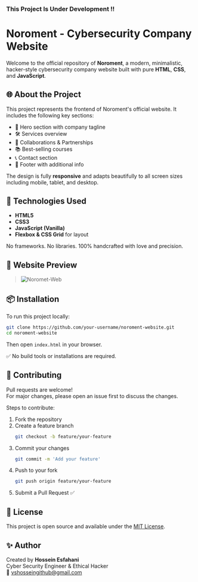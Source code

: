 ### This Project Is Under Development ‼️
# Noroment - Cybersecurity Company Website

Welcome to the official repository of **Noroment**, a modern, minimalistic, hacker-style cybersecurity company website built with pure **HTML**, **CSS**, and **JavaScript**.

## 🌐 About the Project

This project represents the frontend of Noroment's official website. It includes the following key sections:

- 🔐 Hero section with company tagline  
- 🛠 Services overview  
- 🤝 Collaborations & Partnerships  
- 📚 Best-selling courses  
- 📞 Contact section  
- 🦶 Footer with additional info  

The design is fully **responsive** and adapts beautifully to all screen sizes including mobile, tablet, and desktop.

## 🚀 Technologies Used

- **HTML5**  
- **CSS3**  
- **JavaScript (Vanilla)**  
- **Flexbox & CSS Grid** for layout  

No frameworks. No libraries. 100% handcrafted with love and precision.

## 📸 Website Preview

> ![Noromet-Web](https://hosseinesfahani.github.io/Noromet-Website/)

## 📦 Installation

To run this project locally:

```bash
git clone https://github.com/your-username/noroment-website.git
cd noroment-website
```

Then open `index.html` in your browser.

✅ No build tools or installations are required.

## 🤝 Contributing

Pull requests are welcome!  
For major changes, please open an issue first to discuss the changes.

Steps to contribute:

1. Fork the repository  
2. Create a feature branch  
   ```bash
   git checkout -b feature/your-feature
   ```  
3. Commit your changes  
   ```bash
   git commit -m 'Add your feature'
   ```  
4. Push to your fork  
   ```bash
   git push origin feature/your-feature
   ```  
5. Submit a Pull Request ✅

## 📝 License

This project is open source and available under the [MIT License](LICENSE).

## ✨ Author

Created by **Hossein Esfahani**  
Cyber Security Engineer & Ethical Hacker  
📧 vshosseingithub@gmail.com
<!-- 🌐 [Your Website or LinkedIn Here] -->
